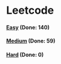 # Leetcode

<h4><a href="https://github.com/lon-yang/leetcode/blob/master/docs/Easy.md">Easy</a>  (Done: 140)</h4>
<h4><a href="https://github.com/lon-yang/leetcode/blob/master/docs/Medium.md">Medium</a>  (Done: 59)</h4>
<h4><a href="https://github.com/lon-yang/leetcode/blob/master/docs/Hard.md">Hard</a>  (Done: 0)</h4>